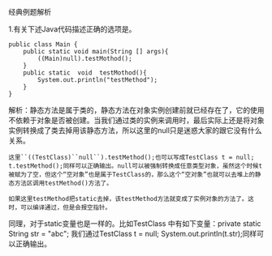 经典例题解析

1.有关下述Java代码描述正确的选项是。

    public class Main {
        public static void main(String [] args){
            ((Main)null).testMothod();
        }
        public static  void  testMothod(){
            System.out.println("testMethod");
        }
    }

解析：静态方法是属于类的，静态方法在对象实例创建前就已经存在了，它的使用不依赖于对象是否被创建。当我们通过类的实例来调用时，最后实际上还是将对象实例转换成了类去掉用该静态方法，所以这里的null只是迷惑大家的跟它没有什么关系。

    这里``((TestClass)``null``).testMethod();也可以写成TestClass t = null; t.testMethod();同样可以正确输出。null可以被强制转换成任意类型对象，虽然这个时候t被赋为了空，但这个“空对象”也是属于TestClass的，那么这个“空对象”也就可以去堆上的静态方法区调用testMethod()方法了。

    如果这里testMethod把static去掉，该testMethod方法就变成了实例对象的方法了。这时，可以编译通过，但是会报空指针。

同理，对于static变量也是一样的。比如TestClass 中有如下变量：private static String str = "abc"; 我们通过TestClass t = null; System.out.println(t.str);同样可以正确输出。
